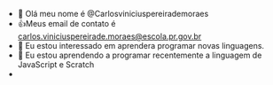 - 👋 Olá meu nome é @Carlosviniciuspereirademoraes
- :+1:Meus email de contato é carlos.viniciuspereirade.moraes@escola.pr.gov.br
- 👀 Eu estou interessado em aprendera programar novas linguagens.
- 🌱 Eu estou aprendendo a programar recentemente a linguagem de JavaScript e Scratch
-
<!---
Carlosviniciuspereirademoraes/Carlosviniciuspereirademoraes is a ✨ special ✨ repository because its `README.md` (this file) appears on your GitHub profile.
You can click the Preview link to take a look at your changes.
--->
